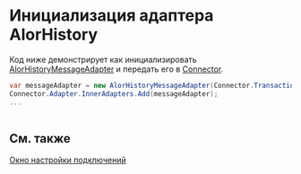 # Инициализация адаптера AlorHistory

Код ниже демонстрирует как инициализировать [AlorHistoryMessageAdapter](xref:StockSharp.AlorHistory.AlorHistoryMessageAdapter) и передать его в [Connector](xref:StockSharp.Algo.Connector).

```cs
var messageAdapter = new AlorHistoryMessageAdapter(Connector.TransactionIdGenerator);
Connector.Adapter.InnerAdapters.Add(messageAdapter);
...	
							
```

## См. также

[Окно настройки подключений](API_UI_ConnectorWindow.md)
